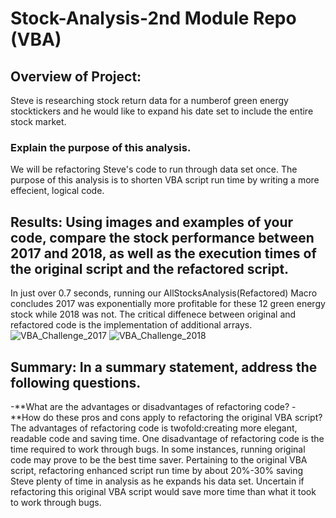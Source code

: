 # Stock-Analysis-2nd Module Repo (VBA)

## Overview of Project:
Steve is researching stock return data for a numberof green energy stocktickers and he would like to expand his date set to include the entire stock market.

### Explain the purpose of this analysis.
We will be refactoring Steve's code to run through data set once. The purpose of this analysis is to shorten VBA script run time by writing a more effecient, logical code. 

## Results: Using images and examples of your code, compare the stock performance between 2017 and 2018, as well as the execution times of the original script and the refactored script.
In just over 0.7 seconds, running our AllStocksAnalysis(Refactored) Macro concludes 2017 was exponentially more profitable for these 12 green energy stock while 2018 was not. The critical diffenece between original and refactored code is the implementation of additional arrays.
![VBA_Challenge_2017](https://user-images.githubusercontent.com/80009944/116812173-5694ef80-ab1b-11eb-907a-6d5eac22735b.png)
![VBA_Challenge_2018](https://user-images.githubusercontent.com/80009944/116812183-5e549400-ab1b-11eb-9c2a-d2a33827060c.png)



## Summary: In a summary statement, address the following questions.
-**What are the advantages or disadvantages of refactoring code?
-**How do these pros and cons apply to refactoring the original VBA script?
The advantages of refactoring code is twofold:creating more elegant, readable code and saving time. One disadvantage of refactoring code is the time required to work through bugs.
In some instances, running original code may prove to be the best time saver.
Pertaining to the original VBA script, refactoring enhanced script run time by about 20%-30% saving Steve plenty of time in analysis as he expands his data set. Uncertain if refactoring this original VBA script would save more time than what it took to work through bugs.
